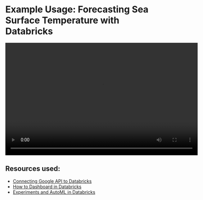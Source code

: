 # Example Usage: Forecasting Sea Surface Temperature with Databricks

<video width="600" height="350" controls>
    <source src="/api/media/sst-forecasting.mp4" type="video/mp4">
    Your browser does not support the video tag.
</video>

## Resources used:

- [Connecting Google API to Databricks](/UserGuide/Databricks/Connecting-Google-API.md)
- [How to Dashboard in Databricks](/UserGuide/Databricks/Dashboarding.md)
- [Experiments and AutoML in Databricks](/UserGuide/Databricks/Experiments-Automl.md)
